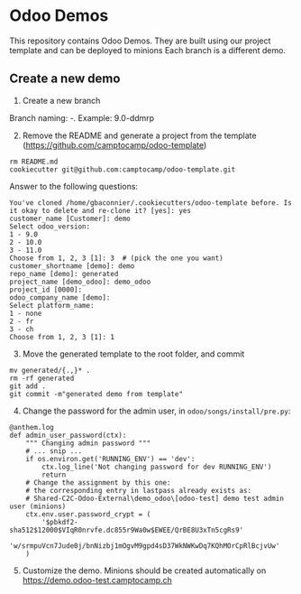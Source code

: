 # Odoo Demos

This repository contains Odoo Demos. They are built using our project template and can be deployed to minions
Each branch is a different demo. 

## Create a new demo

1. Create a new branch

Branch naming: <version>-<description>. Example: 9.0-ddmrp

2. Remove the README and generate a project from the template (https://github.com/camptocamp/odoo-template)

```
rm README.md
cookiecutter git@github.com:camptocamp/odoo-template.git
```

Answer to the following questions:

```
You've cloned /home/gbaconnier/.cookiecutters/odoo-template before. Is it okay to delete and re-clone it? [yes]: yes
customer_name [Customer]: demo
Select odoo_version:
1 - 9.0
2 - 10.0
3 - 11.0
Choose from 1, 2, 3 [1]: 3  # (pick the one you want)
customer_shortname [demo]: demo
repo_name [demo]: generated
project_name [demo_odoo]: demo_odoo
project_id [0000]:
odoo_company_name [demo]:
Select platform_name:
1 - none
2 - fr
3 - ch
Choose from 1, 2, 3 [1]: 1
```

3. Move the generated template to the root folder, and commit

```
mv generated/{.,}* .
rm -rf generated
git add .
git commit -m"generated demo from template"
```

4. Change the password for the admin user, in `odoo/songs/install/pre.py`:

```
@anthem.log
def admin_user_password(ctx):
    """ Changing admin password """
    # ... snip ...
    if os.environ.get('RUNNING_ENV') == 'dev':
        ctx.log_line('Not changing password for dev RUNNING_ENV')
        return
    # Change the assignment by this one:
    # the corresponding entry in lastpass already exists as:
    # Shared-C2C-Odoo-External\demo_odoo\[odoo-test] demo test admin user (minions)
    ctx.env.user.password_crypt = (
        '$pbkdf2-sha512$12000$VIqR0nrvfe.dc855r9Wa0w$EWEE/QrBE8U3xTn5cgRs9'
        'w/srmpuVcn7Jude0j/bnNizbj1mOgvM9gpd4sD37WkNWKwDq7KQhMOrCpRlBcjvUw'
    )
```

5. Customize the demo. Minions should be created automatically on https://demo.odoo-test.camptocamp.ch
